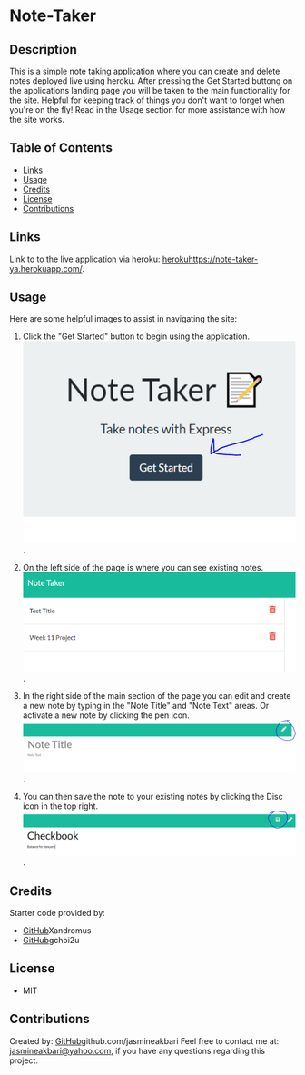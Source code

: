# Note-Taker

## Description
This is a simple note taking application where you can create and delete notes deployed live using heroku. After pressing the Get Started buttong on the applications landing page you will be taken to the main functionality for the site. Helpful for keeping track of things you don't want to forget when you're on the fly! Read in the Usage section for more assistance with how the site works.

## Table of Contents
* [Links](#Links)
* [Usage](#Usage)
* [Credits](#Credits)
* [License](#License)
* [Contributions](Contributions)

## Links

Link to to the live application via heroku: [heroku](https://note-taker-ya.herokuapp.com/)https://note-taker-ya.herokuapp.com/.

## Usage

Here are some helpful images to assist in navigating the site:

1. Click the "Get Started" button to begin using the application.
![Step1](./assets/images/step-1.PNG).

2. On the left side of the page is where you can see existing notes.
![Step2](./assets/images/step-2.PNG).

3. In the right side of the main section of the page you can edit and create a new note by typing in the "Note Title" and "Note Text" areas. Or activate a new note by clicking the pen icon.
![Step3](./assets/images/step-3.PNG).

4. You can then save the note to your existing notes by clicking the Disc icon in the top right.
![Step4](./assets/images/step-4.PNG).

## Credits
Starter code provided by: 
* [GitHub](https://github.com/Xandromus)Xandromus
* [GitHub](https://github.com/gchoi2u)gchoi2u

## License
* MIT

## Contributions
Created by: [GitHub](https//:github.com/jasmineakbari)github.com/jasmineakbari
Feel free to contact me at: jasmineakbari@yahoo.com, if you have any questions regarding this project.